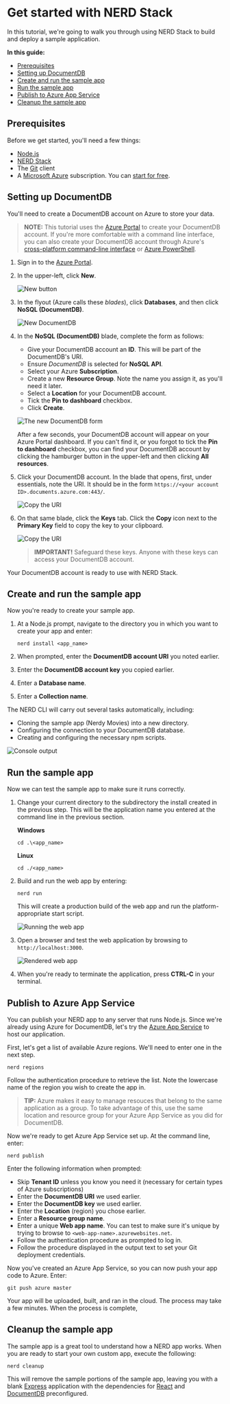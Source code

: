 # Get started with NERD Stack

In this tutorial, we're going to walk you through using NERD Stack to build and deploy a sample application.  

**In this guide:**

- [Prerequisites](#prerequisites)
- [Setting up DocumentDB](#setting-up-documentdb)
- [Create and run the sample app](#create-the-sample-app)
- [Run the sample app](#run-the-sample-app)
- [Publish to Azure App Service](#publish-to-azure-app-service)
- [Cleanup the sample app](#cleanup-the-sample-app)

## Prerequisites

Before we get started, you'll need a few things:

* [Node.js](https://nodejs.org/)
* [NERD Stack](index.html#installation)
* The [Git](https://git-scm.com/) client
* A [Microsoft Azure](https://azure.microsoft.com) subscription.  You can [start for free](https://azure.microsoft.com/en-us/free/).

## Setting up DocumentDB

You'll need to create a DocumentDB account on Azure to store your data.

> **NOTE:** This tutorial uses the [Azure Portal](https://portal.azure.com) to create your DocumentDB account.  If you're more comfortable with a command line interface, you can also create your DocumentDB account through Azure's [cross-platform command-line interface](https://docs.microsoft.com/en-us/azure/xplat-cli-install?toc=%2fazure%2fvirtual-machines%2flinux%2ftoc.json) or [Azure PowerShell](https://docs.microsoft.com/powershell/).

1. Sign in to the [Azure Portal](https://portal.azure.com).

2. In the upper-left, click **New**.

    ![New button](./images/new-service.png)

3. In the flyout (Azure calls these *blades*), click **Databases**, and then click **NoSQL (DocumentDB)**.

    ![New DocumentDB](./images/new-documentdb.png)

4. In the **NoSQL (DocumentDB)** blade, complete the form as follows:
    
    - Give your DocumentDB account an **ID**. This will be part of the DocumentDB's URI.
    - Ensure *DocumentDB* is selected for **NoSQL API**.
    - Select your Azure **Subscription**.
    - Create a new **Resource Group**.  Note the name you assign it, as you'll need it later.
    - Select a **Location** for your DocumentDB account. 
    - Tick the **Pin to dashboard** checkbox.
    - Click **Create**.

    ![The new DocumentDB form](./images/complete-form.png)

    After a few seconds, your DocumentDB account will appear on your Azure Portal dashboard.  If you can't find it, or you forgot to tick the **Pin to dashboard** checkbox, you can find your DocumentDB account by clicking the hamburger button in the upper-left and then clicking **All resources**.  

5. Click your DocumentDB account.  In the blade that opens, first, under essentials, note the URI. It should be in the form `https://<your account ID>.documents.azure.com:443/`.

    ![Copy the URI](./images/copy-uri.png)

6. On that same blade, click the **Keys** tab.  Click the **Copy** icon next to the **Primary Key** field to copy the key to your clipboard.

    ![Copy the URI](./images/copy-keys.png)

    > **IMPORTANT!** Safeguard these keys. Anyone with these keys can access your DocumentDB account.

Your DocumentDB account is ready to use with NERD Stack.

## Create and run the sample app

Now you're ready to create your sample app.  

1. At a Node.js prompt, navigate to the directory you in which you want to create your app and enter:
    
    ```
    nerd install <app_name>
    ```

2. When prompted, enter the **DocumentDB account URI** you noted earlier.

3. Enter the **DocumentDB account key** you copied earlier.

4. Enter a **Database name**.

5. Enter a **Collection name**.

The NERD CLI will carry out several tasks automatically, including:

* Cloning the sample app (Nerdy Movies) into a new directory.
* Configuring the connection to your DocumentDB database.
* Creating and configuring the necessary npm scripts.

![Console output](./images/nerd-install.png)

## Run the sample app

Now we can test the sample app to make sure it runs correctly.

1. Change your current directory to the subdirectory the install created in the previous step.  This will be the application name you entered at the command line in the previous section.

    **Windows**

    ```
    cd .\<app_name>
    ```

    **Linux**

    ```
    cd ./<app_name>
    ```

2. Build and run the web app by entering:

    ```
    nerd run
    ```
    
    This will create a production build of the web app and run the platform-appropriate start script.

    ![Running the web app](./images/nerd-run.png)

3. Open a browser and test the web application by browsing to `http://localhost:3000`.

    ![Rendered web app](./images/rendered-site.png)

4. When you're ready to terminate the application, press **CTRL-C** in your terminal.



## Publish to Azure App Service

You can publish your NERD app to any server that runs Node.js.  Since we're already using Azure for DocumentDB, let's try the [Azure App Service](https://azure.microsoft.com/en-us/services/app-service/) to host our application.

First, let's get a list of available Azure regions.  We'll need to enter one in the next step.

```
nerd regions
```

Follow the authentication procedure to retrieve the list.  Note the lowercase name of the region you wish to create the app in.  

> **TIP:** Azure makes it easy to manage resouces that belong to the same application as a group. To take advantage of this, use the same location and resource group for your Azure App Service as you did for DocumentDB.

Now we're ready to get Azure App Service set up.  At the command line, enter:

```
nerd publish
```

Enter the following information when prompted:

- Skip **Tenant ID** unless you know you need it (necessary for certain types of Azure subscriptions)
- Enter the **DocumentDB URI** we used earlier.
- Enter the **DocumentDB key** we used earlier.
- Enter the **Location** (region) you chose earlier.
- Enter a **Resource group name**. 
- Enter a unique **Web app name**.  You can test to make sure it's unique by trying to browse to `<web-app-name>.azurewebsites.net`.
- Follow the authentication procedure as prompted to log in.
- Follow the procedure displayed in the output text to set your Git deployment credentials.


Now you've created an Azure App Service, so you can now push your app code to Azure.  Enter:

```
git push azure master
```

Your app will be uploaded, built, and ran in the cloud.  The process may take a few minutes.  When the process is complete, 


## Cleanup the sample app

The sample app is a great tool to understand how a NERD app works.  When you are ready to start your own custom app, execute the following:

```
nerd cleanup
```

This will remove the sample portions of the sample app, leaving you with a blank [Express](http://expressjs.com/) application with the dependencies for [React](https://facebook.github.io/react/) and [DocumentDB](https://azure.microsoft.com/services/documentdb/) preconfigured.
